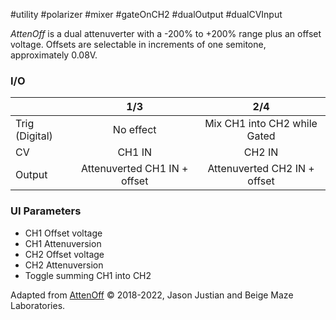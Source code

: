 #utility #polarizer #mixer  #gateOnCH2 #dualOutput #dualCVInput 

*AttenOff* is a dual attenuverter with a -200% to +200% range plus an offset voltage. Offsets are selectable in increments of one semitone, approximately 0.08V.

### I/O

|                |             1/3              |             2/4              |
| -------------- | :--------------------------: | :--------------------------: |
| Trig (Digital) |          No effect           | Mix CH1 into CH2 while Gated |
| CV             |            CH1 IN            |            CH2 IN            |
| Output         | Attenuverted CH1 IN + offset | Attenuverted CH2 IN + offset |

### UI Parameters
* CH1 Offset voltage
* CH1 Attenuversion
* CH2 Offset voltage
* CH2 Attenuversion
* Toggle summing CH1 into CH2


Adapted from [AttenOff](https://github.com/Chysn/O_C-HemisphereSuite/wiki/AttenOff) © 2018-2022, Jason Justian and Beige Maze Laboratories. 

